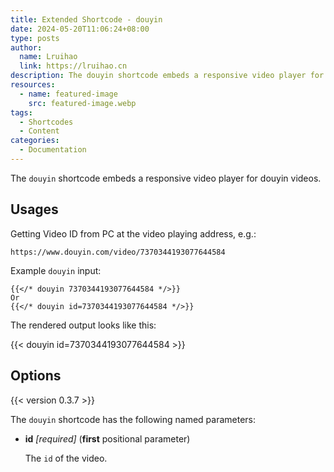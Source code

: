 ```yaml
---
title: Extended Shortcode - douyin
date: 2024-05-20T11:06:24+08:00
type: posts
author:
  name: Lruihao
  link: https://lruihao.cn
description: The douyin shortcode embeds a responsive video player for douyin videos.
resources:
  - name: featured-image
    src: featured-image.webp
tags:
  - Shortcodes
  - Content
categories:
  - Documentation
---
```


The `douyin` shortcode embeds a responsive video player for douyin videos.

<!--more-->

## Usages

Getting Video ID from PC at the video playing address, e.g.:

```code
https://www.douyin.com/video/7370344193077644584
```

Example `douyin` input:

```go-html-template
{{</* douyin 7370344193077644584 */>}}
Or
{{</* douyin id=7370344193077644584 */>}}
```

The rendered output looks like this:

{{< douyin id=7370344193077644584 >}}

## Options

{{< version 0.3.7 >}}

The `douyin` shortcode has the following named parameters:

- **id** _[required]_ (**first** positional parameter)

    The `id` of the video.
